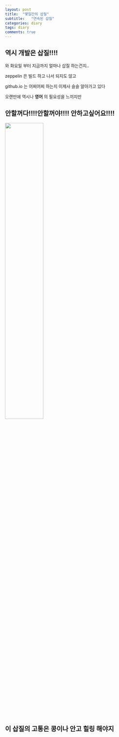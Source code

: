 ```yaml
---
layout: post
title:  "몇일간의 삽질"
subtitle:   "연속된 삽질"
categories: diary
tags: diary
comments: true
---
```


## 역시 개발은 삽질!!!!

와 화요일 부터 지금까지 얼마나 삽질 하는건지..

zeppelin 은 빌드 하고 나서 되지도 않고

github.io 는 어찌어찌 하는지 이제사 슬슬 알아가고 있다


오랜만에 역시나 **영어** 의 필요성을 느끼지만 
## 안할꺼다!!!!안할꺼야!!!! 안하고싶어요!!!!


<img src="https://bluehyun.github.io/assets/img/kong.jpg" width="50%" height="50%">

## 이 삽질의 고통은 콩이나 안고 힐링 해야지
